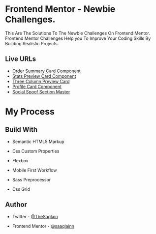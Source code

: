# Frontend Mentor - Newbie Challenges.

This Are The Solutions To The Newbie Challenges On Frontend Mentor.
Frontend Mentor Challenges Help you To Improve Your Coding Skills By Building Realistic Projects.
## Live URLs

 - [ Order Summary Card Component](https://saaqlainn.github.io/FrontEnd-Tasks/1st.Order%20summary%20Card)
 - [Stats Preview Card Component](https://saaqlainn.github.io/FrontEnd-Tasks/2nd.Stats%20Preview%20Card) 
 - [Three Column Preview Card](https://saaqlainn.github.io/FrontEnd-Tasks/3rd.Three-Column%20Preview%20Card)
 - [Profile Card Component](https://saaqlainn.github.io/FrontEnd-Tasks/4th.Profile%20card%20component) 
 - [Social Spoof Section Master](https://saaqlainn.github.io/FrontEnd-Tasks/5th.social-proof-section%20master)


  
# My Process

## Build With

- Semantic HTML5 Markup

- Css Custom Properties

- Flexbox

- Mobile First Workflow

- Sass Preprocessor

- Css Grid


## Author

- Twitter - [@TheSaqlain](https://twitter.com/TheSaqlain)

- Frontend Mentor - [@saaqlainn](https://www.frontendmentor.io/home)
